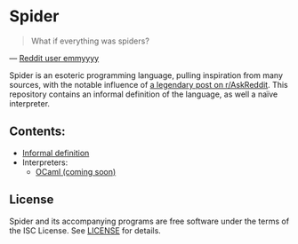 # Spider

> What if everything was spiders?

&mdash; [Reddit user emmyyyy](https://www.reddit.com/r/AskReddit/comments/2t73j8/what_if_everything_was_spiders/)

Spider is an esoteric programming language, pulling inspiration from many sources, with the notable influence of [a legendary post on r/AskReddit](https://www.reddit.com/r/AskReddit/comments/2t73j8/what_if_everything_was_spiders/). This repository contains an informal definition of the language, as well a naïve interpreter.

## Contents:

- [Informal definition]('./spiders.md')
- Interpreters:
  - [OCaml (coming soon)]('./src/spider.ml')

## License

Spider and its accompanying programs are free software under the terms of the ISC License. See [LICENSE](./LICENSE) for details.
